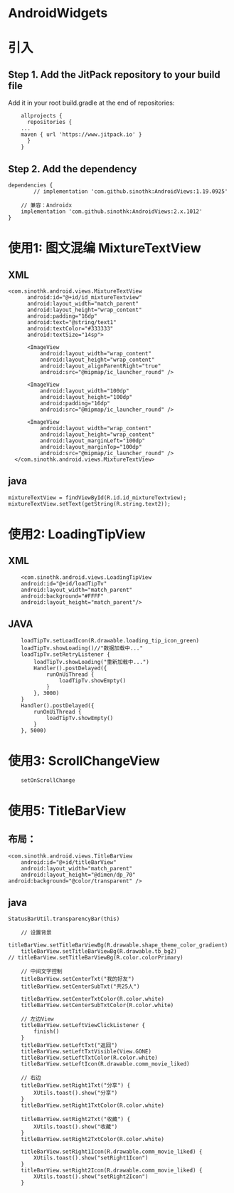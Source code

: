 # AndroidWidgets
# 引入
## Step 1. Add the JitPack repository to your build file
  Add it in your root build.gradle at the end of repositories:
  
	    allprojects {
	      repositories {
		...
		maven { url 'https://www.jitpack.io' }
	      }
	    }

## Step 2. Add the dependency
	dependencies {
	        // implementation 'com.github.sinothk:AndroidViews:1.19.0925'
		
		// 兼容：Androidx
		implementation 'com.github.sinothk:AndroidViews:2.x.1012'
	}

# 使用1: 图文混编 MixtureTextView
## XML
    <com.sinothk.android.views.MixtureTextView
          android:id="@+id/id_mixtureTextview"
          android:layout_width="match_parent"
          android:layout_height="wrap_content"
          android:padding="16dp"
          android:text="@string/text1"
          android:textColor="#333333"
          android:textSize="14sp">

          <ImageView
              android:layout_width="wrap_content"
              android:layout_height="wrap_content"
              android:layout_alignParentRight="true"
              android:src="@mipmap/ic_launcher_round" />

          <ImageView
              android:layout_width="100dp"
              android:layout_height="100dp"
              android:padding="16dp"
              android:src="@mipmap/ic_launcher_round" />

          <ImageView
              android:layout_width="wrap_content"
              android:layout_height="wrap_content"
              android:layout_marginLeft="100dp"
              android:layout_marginTop="100dp"
              android:src="@mipmap/ic_launcher_round" />
      </com.sinothk.android.views.MixtureTextView>
## java
    mixtureTextView = findViewById(R.id.id_mixtureTextview);
    mixtureTextView.setText(getString(R.string.text2));
    
# 使用2: LoadingTipView
## XML
        <com.sinothk.android.views.LoadingTipView
        android:id="@+id/loadTipTv"
        android:layout_width="match_parent"
        android:background="#FFFF"
        android:layout_height="match_parent"/>

## JAVA
        loadTipTv.setLoadIcon(R.drawable.loading_tip_icon_green)
        loadTipTv.showLoading()//"数据加载中..."
        loadTipTv.setRetryListener {
            loadTipTv.showLoading("重新加载中...")
            Handler().postDelayed({
                runOnUiThread {
                    loadTipTv.showEmpty()
                }
            }, 3000)
        }
        Handler().postDelayed({
            runOnUiThread {
                loadTipTv.showEmpty()
            }
        }, 5000)
        
  # 使用3: ScrollChangeView
        setOnScrollChange

# 使用5: TitleBarView
   ## 布局：
	<com.sinothk.android.views.TitleBarView
        android:id="@+id/titleBarView"
        android:layout_width="match_parent"
        android:layout_height="@dimen/dp_70"
	android:background="@color/transparent" />
	
   ## java
   	StatusBarUtil.transparencyBar(this)

        // 设置背景
        titleBarView.setTitleBarViewBg(R.drawable.shape_theme_color_gradient)
        titleBarView.setTitleBarViewBg(R.drawable.tb_bg2)
	// titleBarView.setTitleBarViewBg(R.color.colorPrimary)

        // 中间文字控制
        titleBarView.setCenterTxt("我的好友")
        titleBarView.setCenterSubTxt("共25人")

        titleBarView.setCenterTxtColor(R.color.white)
        titleBarView.setCenterSubTxtColor(R.color.white)

        // 左边View
        titleBarView.setLeftViewClickListener {
            finish()
        }
        titleBarView.setLeftTxt("返回")
        titleBarView.setLeftTxtVisible(View.GONE)
        titleBarView.setLeftTxtColor(R.color.white)
        titleBarView.setLeftIcon(R.drawable.comm_movie_liked)

        // 右边
        titleBarView.setRight1Txt("分享") {
            XUtils.toast().show("分享")
        }
        titleBarView.setRight1TxtColor(R.color.white)

        titleBarView.setRight2Txt("收藏") {
            XUtils.toast().show("收藏")
        }
        titleBarView.setRight2TxtColor(R.color.white)

        titleBarView.setRight1Icon(R.drawable.comm_movie_liked) {
            XUtils.toast().show("setRight1Icon")
        }
        titleBarView.setRight2Icon(R.drawable.comm_movie_liked) {
            XUtils.toast().show("setRight2Icon")
        }
       
